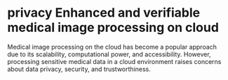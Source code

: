 # privacy Enhanced and verifiable medical image processing on cloud
 Medical image processing on the cloud has become a popular approach due to its scalability,  computational power, and accessibility. However, processing sensitive medical data in a cloud  environment raises concerns about data privacy, security, and trustworthiness.
